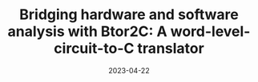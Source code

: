 ---
title: "Bridging hardware and software analysis with Btor2C: A word-level-circuit-to-C translator"
collection: publications
permalink: /publication/2023-04-22-btor2c-2023
date: 2023-04-22
venue: 'TACAS'
paperurl: 'https://www.sosy-lab.org/research/btor2c/Bridging_Hardware_and_Software_Analysis_with_Btor2C.pdf'
citation: 'Dirk Beyer, Po-Chun Chien, and Nian-Ze Lee. In Proceedings of the International Conference on Tools and Algorithms for the Construction and Analysis of Systems, TACAS, Springer, 2023'
---